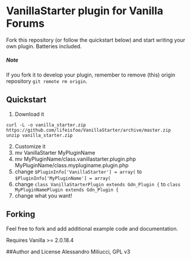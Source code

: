 # VanillaStarter plugin for Vanilla Forums
Fork this repository (or follow the quickstart below) and start writing your own plugin. Batteries included.

##### Note
If you fork it to develop your plugin, remember to remove (this) origin repository ```git remote rm origin```.

## Quickstart
1. Download it
```
curl -L -o vanilla_starter.zip https://github.com/lifeisfoo/VanillaStarter/archive/master.zip
unzip vanilla_starter.zip
```
2. Customize it
  1. mv VanillaStarter MyPluginName
  2. mv MyPluginName/class.vanillastarter.plugin.php MyPluginName/class.mypluginame.plugin.php
  3. change ```$PluginInfo['VanillaStarter'] = array(``` to ```$PluginInfo['MyPluginName'] = array(```
  4. change ```class VanillaStarterPlugin extends Gdn_Plugin {``` to ```class MyPluginNamePlugin extends Gdn_Plugin {```
  5. change what you want!

## Forking
Feel free to fork and add additional example code and documentation.

Requires Vanilla >= 2.0.18.4


##Author and License
Alessandro Miliucci, GPL v3
